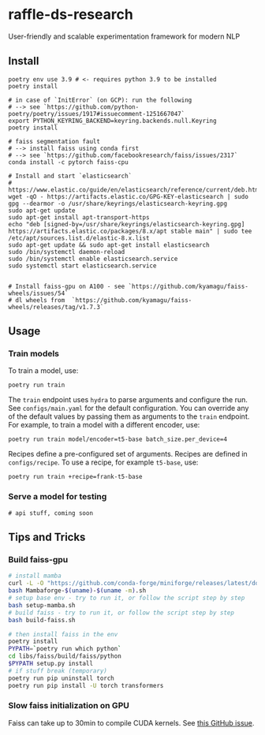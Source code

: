# raffle-ds-research

User-friendly and scalable experimentation framework for modern NLP

## Install

```shell
poetry env use 3.9 # <- requires python 3.9 to be installed
poetry install

# in case of `InitError` (on GCP): run the following
# --> see `https://github.com/python-poetry/poetry/issues/1917#issuecomment-1251667047`
export PYTHON_KEYRING_BACKEND=keyring.backends.null.Keyring
poetry install

# faiss segmentation fault
# --> install faiss using conda first
# --> see `https://github.com/facebookresearch/faiss/issues/2317`
conda install -c pytorch faiss-cpu

# Install and start `elasticsearch`
# https://www.elastic.co/guide/en/elasticsearch/reference/current/deb.html
wget -qO - https://artifacts.elastic.co/GPG-KEY-elasticsearch | sudo gpg --dearmor -o /usr/share/keyrings/elasticsearch-keyring.gpg
sudo apt-get update
sudo apt-get install apt-transport-https
echo "deb [signed-by=/usr/share/keyrings/elasticsearch-keyring.gpg] https://artifacts.elastic.co/packages/8.x/apt stable main" | sudo tee /etc/apt/sources.list.d/elastic-8.x.list
sudo apt-get update && sudo apt-get install elasticsearch
sudo /bin/systemctl daemon-reload
sudo /bin/systemctl enable elasticsearch.service
sudo systemctl start elasticsearch.service


# Install faiss-gpu on A100 - see `https://github.com/kyamagu/faiss-wheels/issues/54`
# dl wheels from  `https://github.com/kyamagu/faiss-wheels/releases/tag/v1.7.3`
```

## Usage

### Train models

To train a model, use:

```shell
poetry run train
```

The `train` endpoint uses `hydra` to parse arguments and configure the run.
See `configs/main.yaml` for the default configuration. You can override any of the default values by passing them as arguments to the `train` endpoint. For example, to train a model with a different encoder, use:

```shell
poetry run train model/encoder=t5-base batch_size.per_device=4
```

Recipes define a pre-configured set of arguments.
Recipes are defined in `configs/recipe`.
To use a recipe, for example `t5-base`, use:

```shell
poetry run train +recipe=frank-t5-base
```

### Serve a model for testing

```shell
# api stuff, coming soon
```

## Tips and Tricks

### Build faiss-gpu

```bash
# install mamba
curl -L -O "https://github.com/conda-forge/miniforge/releases/latest/download/Mambaforge-$(uname)-$(uname -m).sh"
bash Mambaforge-$(uname)-$(uname -m).sh
# setup base env - try to run it, or follow the script step by step
bash setup-mamba.sh
# build faiss - try to run it, or follow the script step by step
bash build-faiss.sh

# then install faiss in the env
poetry install
PYPATH=`poetry run which python`
cd libs/faiss/build/faiss/python
$PYPATH setup.py install
# if stuff break (temporary)
poetry run pip uninstall torch
poetry run pip install -U torch transformers
```

### Slow faiss initialization on GPU

Faiss can take up to 30min to compile CUDA kernels. See [this GitHub issue](https://github.com/facebookresearch/faiss/issues/1177).
